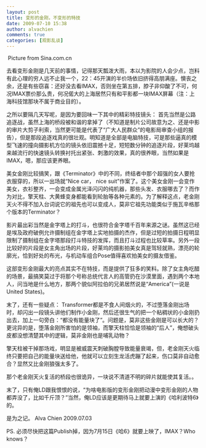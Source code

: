 ```yaml
---
layout: post
title: 变形的金刚，不变形的特技
date: 2009-07-10 15:38
author: alvachien
comments: true
categories: [观影乱谈]
---
```


<img src="http://i1.sinaimg.cn/ent/m/f/p/2009-05-06/U105P28T3D2505491F329DT20090506143705.jpg" alt="" />
Picture from Sina.com.cn

去看变形金刚是几天前的事情，记得那天瓢泼大雨，本以为影院的人会少点，岂料有此心理的穷人远不止我一个，22：45开演的半价场依旧挤得高朋满座。懊丧之余，还是有些窃喜：还好没去看IMAX，否则坐在第五排，脖子非仰酸了不可，何况IMAX票价那么贵，何况偌大的上海居然只有和平影都一块IMAX屏幕（注：上海科技馆那块不属于商业目的）。

之所以要隔几天写呢，是因为要回味一下其中的精彩特技镜头：
首先当然是公路追逐战，虽然上海的桥段被和谐的拿掉了（不知道是制片公司故意为之、还是中影的审片大剪子利索，当然更可能是代表了“广大人民群众”的电影局审查小组的报告），但是那段追逐戏真的很壮观。明知道是全部是电脑特技，可是那些逼真的模型飞速的撞向摄影机方位的镜头依旧震撼十足，短短数分钟的追逐片段，好莱坞越来越流行的快速镜头转换衬托出紧张、刺激的效果，真的很养眼，当然如果是IMAX，嗯，那应该更养眼。

美女金刚比较搞笑，跟《Terminator》中的不同，终结者中那个超强的女人要抢衣服穿的，所以一出场就“Nice car， nice suit”作案了。这个美女金刚一会变作美女，衣衫整齐，一会变成金属光泽闪闪的纯机器，那些头发、衣服哪去了？而作为对比，擎天柱、大黄蜂变身都能看到轮胎等各种元素的。为了解释这点，老金刚天火不得不加入台词说它的祖先也可以变成人，莫非它祖先功能类似于施瓦辛格那个版本的Terminator？

影片最出彩当然是金字塔上的打斗，也很符合金字塔千百年来源之谜。虽然这已经是埃及政府破例允许摄制组在金字塔上实地拍摄的杰作，但是过短的拍摄日程明显限制了摄制组在金字塔那段打斗特技的发挥，而且打斗过程也比较草率。另外一段比较好的片段是女主角出场的片段，好莱坞的摄影拍美女真是驾轻就熟，漂亮的轮廓光，恰到好处的布光，与机动车组合Pose值得喜欢拍美女的摄友借鉴。

这部变形金刚最大的亮点其实不在特技，而是提供了狂多的笑料。除了女主角吃醋的场景，最搞笑莫过于将那个号称总统代言人的高管扔在沙漠里面，遇到两个本地人，问当地是什么地方，那两个貌似阿拉伯的兄弟居然说是“America”(一说是United States)。

末了，还有一些疑点：
Transformer都是不食人间烟火的，不过堕落金刚出场时，却闪出一段镜头讲他们制作小金刚，然后还很生气的把一个粘稠状的小金刚扔出去，加上一句旁白：“都没有能量块了”。问题是，莫非这些金刚是可以长大的？更诧异的是，堕落金刚所害怕的是领袖，而擎天柱恰恰是领袖的“后人”，俺想破头皮都没想清楚其中的逻辑，莫非金刚也是哺乳动物？

擎天柱被干掉那场戏，明显是被威震天刺破胸膛导致能量衰竭，但，老金刚天火临终只要把自己的能量块送给他，他就可以立刻生龙活虎蹦了起来，伤口莫非自动愈合？显然又比金刚狼强太多了。

那个老金刚天火复活的桥段也很诡异，一块说不清道不明的碎片就能使其复活。。

末了，只有俺LD跟我恨恨的说，“为啥电影版的变形金刚把动漫中变形金刚的人物都弄没了，比如千斤顶？”当然，俺LD应该是更期待马上就要上演的《哈利波特6》的。

是为之记。
Alva Chien
2009.07.03

PS. 必须尽快把这篇Publish掉，因为7月15日《哈6》就要上映了，IMAX？Who knows？
